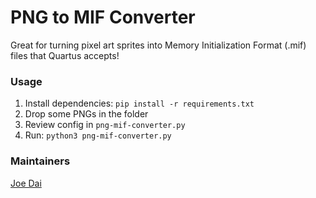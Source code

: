 # PNG to MIF Converter

Great for turning pixel art sprites into Memory Initialization Format (.mif) files that Quartus accepts!

### Usage

  1. Install dependencies: `pip install -r requirements.txt`
  2. Drop some PNGs in the folder
  3. Review config in `png-mif-converter.py`
  4. Run: `python3 png-mif-converter.py`

### Maintainers

[Joe Dai](https://github.com/jdtech3)
